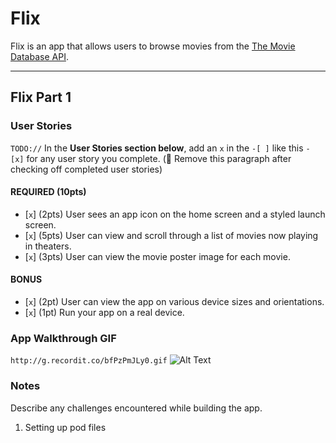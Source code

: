 # Flix

Flix is an app that allows users to browse movies from the [The Movie Database API](http://docs.themoviedb.apiary.io/#).

---

## Flix Part 1

### User Stories
`TODO://` In the **User Stories section below**, add an `x` in the `-[ ]` like this `- [x]` for any user story you complete. (🚫 Remove this paragraph after checking off completed user stories)

#### REQUIRED (10pts)
- [`x`] (2pts) User sees an app icon on the home screen and a styled launch screen.
- [`x`] (5pts) User can view and scroll through a list of movies now playing in theaters.
- [`x`] (3pts) User can view the movie poster image for each movie.

#### BONUS
- [`x`] (2pt) User can view the app on various device sizes and orientations.
- [`x`] (1pt) Run your app on a real device.

### App Walkthrough GIF
`http://g.recordit.co/bfPzPmJLy0.gif`
![Alt Text](http://g.recordit.co/bfPzPmJLy0.gif)

### Notes
Describe any challenges encountered while building the app.
1) Setting up pod files
